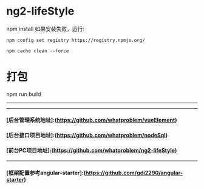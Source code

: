 # ng2-lifeStyle
npm install
如果安装失败，运行:
```
npm config set registry https://registry.npmjs.org/
```
```
npm cache clean --force
```
# 打包
npm run build

***
---
#### [后台管理系统地址]:(https://github.com/whatproblem/vueElement)
#### [后台接口项目地址]:(https://github.com/whatproblem/nodeSql)
#### [前台PC项目地址]:(https://github.com/whatproblem/ng2-lifeStyle)
---
#### [框架配置参考angular-starter]:(https://github.com/gdi2290/angular-starter)
